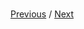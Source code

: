 <h1 align="center"></h1>

[Previous](https://github.com/alithecodeguy/articles/blob/main/OAuth/OAuth%202.0%20Simplified/03%20Signing%20in%20with%20Google/01%20Create%20an%20Application/CreateAnApplication_en.md "Previous")
/
[Next](https://github.com/alithecodeguy/articles/blob/main/OAuth/OAuth%202.0%20Simplified/03%20Signing%20in%20with%20Google/03%20Authorization%20Request/AuthorizationRequest_en.md "Next")

